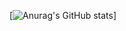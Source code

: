 [![Anurag's GitHub stats](https://github-readme-stats.vercel.app/api?username=edwrdq&theme=synthwave)]
